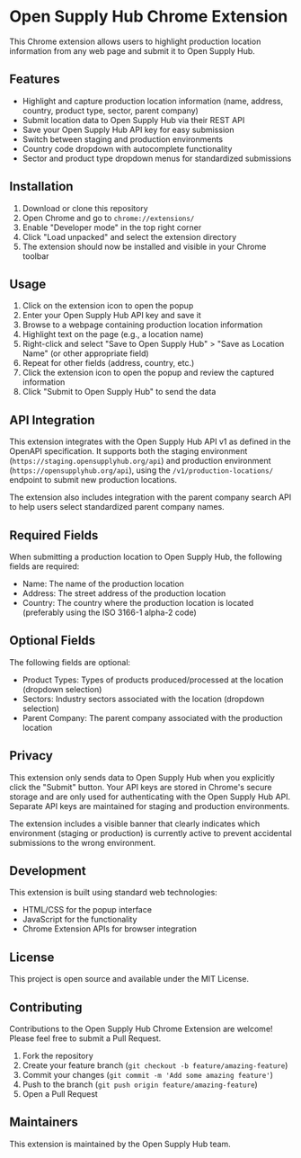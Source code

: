 # Open Supply Hub Chrome Extension

This Chrome extension allows users to highlight production location information from any web page and submit it to Open Supply Hub.

## Features

- Highlight and capture production location information (name, address, country, product type, sector, parent company)
- Submit location data to Open Supply Hub via their REST API
- Save your Open Supply Hub API key for easy submission
- Switch between staging and production environments
- Country code dropdown with autocomplete functionality
- Sector and product type dropdown menus for standardized submissions

## Installation

1. Download or clone this repository
2. Open Chrome and go to `chrome://extensions/`
3. Enable "Developer mode" in the top right corner
4. Click "Load unpacked" and select the extension directory
5. The extension should now be installed and visible in your Chrome toolbar

## Usage

1. Click on the extension icon to open the popup
2. Enter your Open Supply Hub API key and save it
3. Browse to a webpage containing production location information
4. Highlight text on the page (e.g., a location name)
5. Right-click and select "Save to Open Supply Hub" > "Save as Location Name" (or other appropriate field)
6. Repeat for other fields (address, country, etc.)
7. Click the extension icon to open the popup and review the captured information
8. Click "Submit to Open Supply Hub" to send the data

## API Integration

This extension integrates with the Open Supply Hub API v1 as defined in the OpenAPI specification. It supports both the staging environment (`https://staging.opensupplyhub.org/api`) and production environment (`https://opensupplyhub.org/api`), using the `/v1/production-locations/` endpoint to submit new production locations.

The extension also includes integration with the parent company search API to help users select standardized parent company names.

## Required Fields

When submitting a production location to Open Supply Hub, the following fields are required:
- Name: The name of the production location
- Address: The street address of the production location
- Country: The country where the production location is located (preferably using the ISO 3166-1 alpha-2 code)

## Optional Fields

The following fields are optional:
- Product Types: Types of products produced/processed at the location (dropdown selection)
- Sectors: Industry sectors associated with the location (dropdown selection)
- Parent Company: The parent company associated with the production location

## Privacy

This extension only sends data to Open Supply Hub when you explicitly click the "Submit" button. Your API keys are stored in Chrome's secure storage and are only used for authenticating with the Open Supply Hub API. Separate API keys are maintained for staging and production environments.

The extension includes a visible banner that clearly indicates which environment (staging or production) is currently active to prevent accidental submissions to the wrong environment.

## Development

This extension is built using standard web technologies:
- HTML/CSS for the popup interface
- JavaScript for the functionality
- Chrome Extension APIs for browser integration

## License

This project is open source and available under the MIT License.

## Contributing

Contributions to the Open Supply Hub Chrome Extension are welcome! Please feel free to submit a Pull Request.

1. Fork the repository
2. Create your feature branch (`git checkout -b feature/amazing-feature`)
3. Commit your changes (`git commit -m 'Add some amazing feature'`)
4. Push to the branch (`git push origin feature/amazing-feature`)
5. Open a Pull Request

## Maintainers

This extension is maintained by the Open Supply Hub team.
